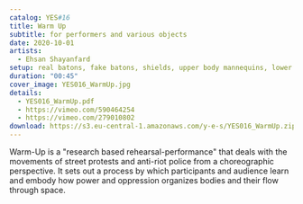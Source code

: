 ```yaml
---
catalog: YES#16
title: Warm Up
subtitle: for performers and various objects
date: 2020-10-01
artists:
  - Ehsan Shayanfard
setup: real batons, fake batons, shields, upper body mannequins, lower body mannequins, plasitc bottles half filled with water, water for the performers, date palms for rest
duration: "00:45"
cover_image: YES016_WarmUp.jpg
details:
  - YES016_WarmUp.pdf
  - https://vimeo.com/590464254
  - https://vimeo.com/279010802
download: https://s3.eu-central-1.amazonaws.com/y-e-s/YES016_WarmUp.zip
---
```

Warm-Up is a "research based rehearsal-performance" that deals with the movements of street protests and anti-riot police from a choreographic perspective. It sets out a process by which participants and audience learn and embody how power and oppression organizes bodies and their flow through space.
